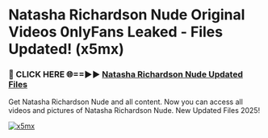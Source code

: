 # Natasha Richardson Nude Original Videos 0nlyFans Leaked - Files Updated! (x5mx)

<h3>🔴 CLICK HERE 🌐==►► <a href="https://tinyurl.com/yc6ubb5a" rel="nofollow">Natasha Richardson Nude Updated Files</a></h3>

Get Natasha Richardson Nude and all content. Now you can access all videos and pictures of Natasha Richardson Nude. New Updated Files 2025!

[![x5mx](https://i.imgur.com/7eu0CRL.gif)](https://tinyurl.com/yc6ubb5a)
